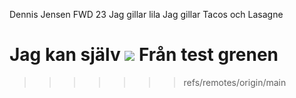 Dennis Jensen FWD 23
Jag gillar lila
Jag gillar Tacos och Lasagne

Jag kan själv
![](/c/Users/MDenn/desktop/Git-Workshop/halloween_emoji.png)
Från test grenen
=======
>>>>>>> refs/remotes/origin/main
